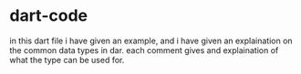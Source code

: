 # dart-code
in this dart file i have given an example, and 
i have given an explaination 
on the common data types in dar.
each comment gives and explaination of what the type can be used for.
